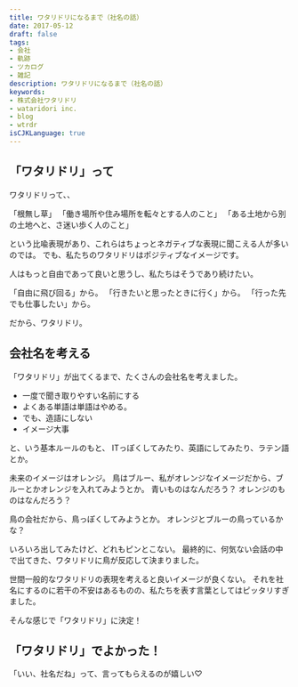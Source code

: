 ```yaml
---
title: ワタリドリになるまで（社名の話）
date: 2017-05-12
draft: false
tags:
- 会社
- 軌跡
- ツカログ
- 雑記
description: ワタリドリになるまで（社名の話） 
keywords:
- 株式会社ワタリドリ
- wataridori inc.
- blog
- wtrdr
isCJKLanguage: true
---
```

## 「ワタリドリ」って
ワタリドリって、、

「根無し草」
「働き場所や住み場所を転々とする人のこと」
「ある土地から別の土地へと、さ迷い歩く人のこと」

という比喩表現があり、これらはちょっとネガティブな表現に聞こえる人が多いのでは。
でも、私たちのワタリドリはポジティブなイメージです。

人はもっと自由であって良いと思うし、私たちはそうであり続けたい。

「自由に飛び回る」から。
「行きたいと思ったときに行く」から。
「行った先でも仕事したい」から。

だから、ワタリドリ。

## 会社名を考える
「ワタリドリ」が出てくるまで、たくさんの会社名を考えました。

- 一度で聞き取りやすい名前にする
- よくある単語は単語はやめる。
- でも、造語にしない
- イメージ大事

と、いう基本ルールのもと、
ITっぽくしてみたり、英語にしてみたり、ラテン語とか。

未来のイメージはオレンジ。
鳥はブルー、私がオレンジなイメージだから、ブルーとかオレンジを入れてみようとか。
青いものはなんだろう？
オレンジのものはなんだろう？

鳥の会社だから、鳥っぽくしてみようとか。
オレンジとブルーの鳥っているかな？

いろいろ出してみたけど、どれもピンとこない。
最終的に、何気ない会話の中で出てきた、ワタリドリに鳥が反応して決まりました。

世間一般的なワタリドリの表現を考えると良いイメージが良くない。
それを社名にするのに若干の不安はあるものの、私たちを表す言葉としてはピッタリすぎました。

そんな感じで「ワタリドリ」に決定！


## 「ワタリドリ」でよかった！
「いい、社名だね」って、言ってもらえるのが嬉しい♡
